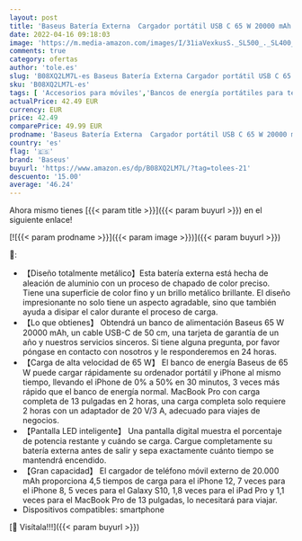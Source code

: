 ```yaml
---
layout: post
title: 'Baseus Batería Externa  Cargador portátil USB C 65 W 20000 mAh  PD 3.0 QC 4.0 Batería de Tres Salidas de Carga rápida con Pantalla LED para iPhone 12 11 XS Samsung S20 Macbook iPad Pro'
date: 2022-04-16 09:18:03
image: 'https://m.media-amazon.com/images/I/31iaVexkusS._SL500_._SL400_.jpg'
comments: true
category: ofertas
author: 'tole.es'
slug: 'B08XQ2LM7L-es Baseus Batería Externa Cargador portátil USB C 65 W 20000...'
sku: 'B08XQ2LM7L-es'
tags: [ 'Accesorios para móviles','Bancos de energía portátiles para teléfonos móviles','Cargadores para móviles','Comunicación móvil y accesorios','Electrónica','baseus','ipad','iphone','🇪🇸', ]
actualPrice: 42.49 EUR
currency: EUR
price: 42.49
comparePrice: 49.99 EUR
prodname: 'Baseus Batería Externa  Cargador portátil USB C 65 W 20000 mAh  PD 3.0 QC 4.0 Batería de Tres Salidas de Carga rápida con Pantalla LED para iPhone 12 11 XS Samsung S20 Macbook iPad Pro'
country: 'es'
flag: '🇪🇸'
brand: 'Baseus'
buyurl: 'https://www.amazon.es/dp/B08XQ2LM7L/?tag=tolees-21'
descuento: '15.00'
average: '46.24'
---
```


Ahora mismo tienes [{{< param title >}}]({{< param buyurl >}}) en el siguiente enlace!

[![{{< param prodname >}}]({{< param image >}})]({{< param buyurl >}})

🔎:

- 【Diseño totalmente metálico】Esta batería externa está hecha de aleación de aluminio con un proceso de chapado de color preciso. Tiene una superficie de color fino y un brillo metálico brillante. El diseño impresionante no solo tiene un aspecto agradable, sino que también ayuda a disipar el calor durante el proceso de carga.
- 【Lo que obtienes】 Obtendrá un banco de alimentación Baseus 65 W 20000 mAh, un cable USB-C de 50 cm, una tarjeta de garantía de un año y nuestros servicios sinceros. Si tiene alguna pregunta, por favor póngase en contacto con nosotros y le responderemos en 24 horas.
- 【Carga de alta velocidad de 65 W】 El banco de energía Baseus de 65 W puede cargar rápidamente su ordenador portátil y iPhone al mismo tiempo, llevando el iPhone de 0% a 50% en 30 minutos, 3 veces más rápido que el banco de energía normal. MacBook Pro con carga completa de 13 pulgadas en 2 horas, una carga completa solo requiere 2 horas con un adaptador de 20 V/3 A, adecuado para viajes de negocios.
- 【Pantalla LED inteligente】 Una pantalla digital muestra el porcentaje de potencia restante y cuándo se carga. Cargue completamente su batería externa antes de salir y sepa exactamente cuánto tiempo se mantendrá encendido.
- 【Gran capacidad】 El cargador de teléfono móvil externo de 20.000 mAh proporciona 4,5 tiempos de carga para el iPhone 12, 7 veces para el iPhone 8, 5 veces para el Galaxy S10, 1,8 veces para el iPad Pro y 1,1 veces para el MacBook Pro de 13 pulgadas, lo necesitará para viajar.
- Dispositivos compatibles: smartphone

[🛒 Visítala!!!]({{< param buyurl >}})
